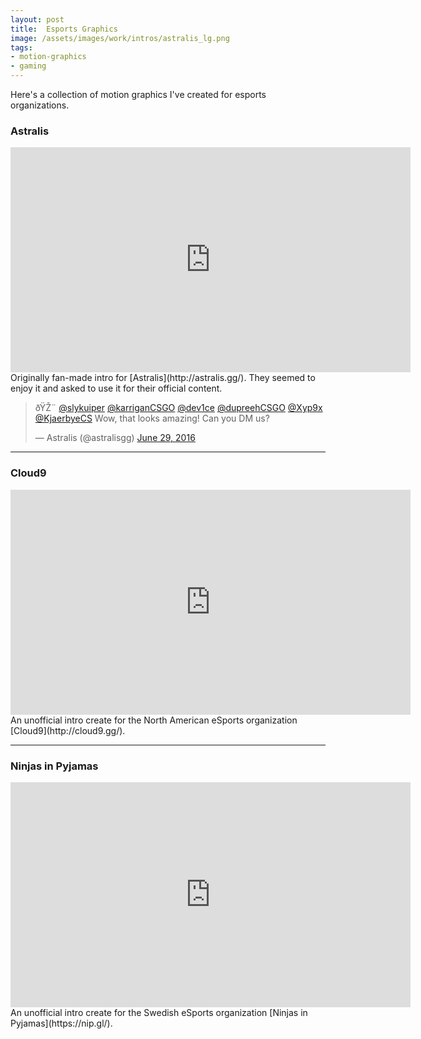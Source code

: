 ```yaml
---
layout: post
title:  Esports Graphics
image: /assets/images/work/intros/astralis_lg.png
tags:
- motion-graphics
- gaming
---
```


Here's a collection of motion graphics I've created for esports organizations.

### Astralis
<div class="vid" > <iframe width="640" height="360" src="https://player.vimeo.com/video/184432166" frameborder="0" allowfullscreen></iframe></div>
Originally fan-made intro for [Astralis](http://astralis.gg/). They seemed to enjoy it and asked to use it for their official content.

<blockquote class="twitter-tweet" data-lang="en"><p lang="en" dir="ltr">ðŸŽ¨ <a href="https://twitter.com/slykuiper">@slykuiper</a> <a href="https://twitter.com/karriganCSGO">@karriganCSGO</a> <a href="https://twitter.com/dev1ce">@dev1ce</a> <a href="https://twitter.com/dupreehCSGO">@dupreehCSGO</a> <a href="https://twitter.com/Xyp9x">@Xyp9x</a> <a href="https://twitter.com/KjaerbyeCS">@KjaerbyeCS</a> Wow, that looks amazing! Can you DM us?</p>&mdash; Astralis (@astralisgg) <a href="https://twitter.com/astralisgg/status/748056456667234304">June 29, 2016</a></blockquote>
<script async src="//platform.twitter.com/widgets.js" charset="utf-8"></script>

---

### Cloud9
<div class="vid" > <iframe width="640" height="360" src="https://player.vimeo.com/video/184432174" frameborder="0" allowfullscreen></iframe></div>
An unofficial intro create for the North American eSports organization [Cloud9](http://cloud9.gg/).

---

### Ninjas in Pyjamas
<div class="vid" > <iframe width="640" height="360" src="https://player.vimeo.com/video/184432215" frameborder="0" allowfullscreen></iframe></div>
An unofficial intro create for the Swedish eSports organization [Ninjas in Pyjamas](https://nip.gl/).